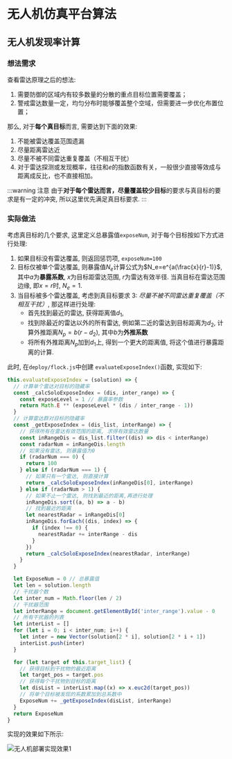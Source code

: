 # 无人机仿真平台算法

## 无人机发现率计算

### 想法需求

查看雷达原理之后的想法:

1. 需要防御的区域内有较多数量的分散的重点目标位置需要覆盖；
2. 警戒雷达数量一定，均匀分布时能够覆盖整个空域，但需要进一步优化布置位置；

那么, 对于**每个真目标**而言, 需要达到下面的效果:

1. 不能被雷达覆盖范围遗漏
2. 尽量距离雷达近
3. 尽量不被不同雷达重复覆盖（不相互干扰）
4. 对于雷达探测或发现概率，往往和$e$的指数函数有关，一般很少直接等效成与距离成反比，也不直接相加。

:::warning 注意
由于**对于每个雷达而言，尽量覆盖较少目标**的要求与真目标的要求是有一定的冲突, 所以这里优先满足真目标要求.
:::

### 实际做法

考虑真目标的几个要求, 这里定义总暴露值`exposeNum`, 对于每个目标按如下方式进行处理:

1. 如果目标没有雷达覆盖, 则返回惩罚项, `exposeNum=100`
2. 目标仅被单个雷达覆盖, 则暴露值$N_e$计算公式为$N_e=e^{a(\frac{x}{r}-1)}$, 其中$a$为**暴露系数**, $x$为目标距雷达范围, $r$为雷达有效半径. 当真目标在雷达范围边缘, 即$x=r$时, $N_e=1$.
3. 当目标被多个雷达覆盖, 考虑到真目标要求 3: _尽量不被不同雷达重复覆盖（不相互干扰）_, 那这样进行处理:
   - 首先找到最近的雷达, 获得距离值$d_1$,
   - 找到除最近的雷达以外的所有雷达, 例如第二近的雷达到目标距离为$d_2$, 计算外推距离$N_p=b(r-d_2)$, 其中$b$为**外推系数**
   - 将所有外推距离$N_p$加到$d_1$上, 得到一个更大的距离值, 将这个值进行暴露距离的计算.

此时, 在`deploy/flock.js`中创建 `evaluateExposeIndex()`函数, 实现如下:

```js
this.evaluateExposeIndex = (solution) => {
  // 计算单个雷达对目标的隐藏率
  const _calcSoloExposeIndex = (dis, inter_range) => {
    const exposeLevel = 1 // 暴露率参数
    return Math.E ** (exposeLevel * (dis / inter_range - 1))
  }
  // 计算雷达群对目标的隐藏率
  const _getExposeIndex = (dis_list, interRange) => {
    // 获得所有在雷达有效范围的距离, 求得有效雷达数量
    const inRangeDis = dis_list.filter((dis) => dis < interRange)
    const radarNum = inRangeDis.length
    // 如果没有雷达, 则暴露值为0
    if (radarNum === 0) {
      return 100
    } else if (radarNum === 1) {
      // 如果只有一个雷达, 则直接计算
      return _calcSoloExposeIndex(inRangeDis[0], interRange)
    } else if (radarNum > 1) {
      // 如果不止一个雷达, 则找到最近的距离,再进行处理
      inRangeDis.sort((a, b) => a - b)
      // 找到最近的距离
      let nearestRadar = inRangeDis[0]
      inRangeDis.forEach((dis, index) => {
        if (index !== 0) {
          nearestRadar += interRange - dis
        }
      })
      return _calcSoloExposeIndex(nearestRadar, interRange)
    }
  }

  let ExposeNum = 0 // 总暴露值
  let len = solution.length
  // 干扰器个数
  let inter_num = Math.floor(len / 2)
  // 干扰器范围
  let interRange = document.getElementById('inter_range').value - 0
  // 所有干扰器的列表
  let interList = []
  for (let i = 0; i < inter_num; i++) {
    let inter = new Vector(solution[2 * i], solution[2 * i + 1])
    interList.push(inter)
  }

  for (let target of this.target_list) {
    // 获得目标到干扰物的最近距离
    let target_pos = target.pos
    // 获得每个干扰物到目标的距离
    let disList = interList.map((x) => x.euc2d(target_pos))
    // 将单个目标被发现的系数累加到总系数中
    ExposeNum += _getExposeIndex(disList, interRange)
  }
  return ExposeNum
}
```

实现的效果如下所示:

![无人机部署实现效果1](https://s1.ax1x.com/2020/04/30/Jbk7dJ.png)

